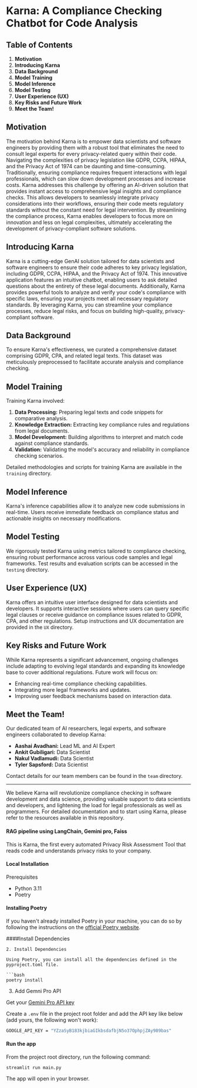 # Karna: A Compliance Checking Chatbot for Code Analysis

## **Table of Contents**
1. **Motivation**
2. **Introducing Karna**
3. **Data Background**
4. **Model Training**
5. **Model Inference**
6. **Model Testing**
7. **User Experience (UX)**
8. **Key Risks and Future Work**
9. **Meet the Team!**

## **Motivation**
The motivation behind Karna is to empower data scientists and software engineers by providing them with a robust tool that eliminates the need to consult legal experts for every privacy-related query within their code. Navigating the complexities of privacy legislation like GDPR, CCPA, HIPAA, and the Privacy Act of 1974 can be daunting and time-consuming. Traditionally, ensuring compliance requires frequent interactions with legal professionals, which can slow down development processes and increase costs. Karna addresses this challenge by offering an AI-driven solution that provides instant access to comprehensive legal insights and compliance checks. This allows developers to seamlessly integrate privacy considerations into their workflows, ensuring their code meets regulatory standards without the constant need for legal intervention. By streamlining the compliance process, Karna enables developers to focus more on innovation and less on legal complexities, ultimately accelerating the development of privacy-compliant software solutions.

## **Introducing Karna**
Karna is a cutting-edge GenAI solution tailored for data scientists and software engineers to ensure their code adheres to key privacy legislation, including GDPR, CCPA, HIPAA, and the Privacy Act of 1974. This innovative application features an intuitive chatbot, enabling users to ask detailed questions about the entirety of these legal documents. Additionally, Karna provides powerful tools to analyze and verify your code's compliance with specific laws, ensuring your projects meet all necessary regulatory standards. By leveraging Karna, you can streamline your compliance processes, reduce legal risks, and focus on building high-quality, privacy-compliant software.

## **Data Background**
To ensure Karna's effectiveness, we curated a comprehensive dataset comprising GDPR, CPA, and related legal texts. This dataset was meticulously preprocessed to facilitate accurate analysis and compliance checking.

## **Model Training**
Training Karna involved:
1. **Data Processing:** Preparing legal texts and code snippets for comparative analysis.
2. **Knowledge Extraction:** Extracting key compliance rules and regulations from legal documents.
3. **Model Development:** Building algorithms to interpret and match code against compliance standards.
4. **Validation:** Validating the model's accuracy and reliability in compliance checking scenarios.

Detailed methodologies and scripts for training Karna are available in the `training` directory.

## **Model Inference**
Karna's inference capabilities allow it to analyze new code submissions in real-time. Users receive immediate feedback on compliance status and actionable insights on necessary modifications.

## **Model Testing**
We rigorously tested Karna using metrics tailored to compliance checking, ensuring robust performance across various code samples and legal frameworks. Test results and evaluation scripts can be accessed in the `testing` directory.

## **User Experience (UX)**
Karna offers an intuitive user interface designed for data scientists and developers. It supports interactive sessions where users can query specific legal clauses or receive guidance on compliance issues related to GDPR, CPA, and other regulations. Setup instructions and UX documentation are provided in the `UX` directory.

## **Key Risks and Future Work**
While Karna represents a significant advancement, ongoing challenges include adapting to evolving legal standards and expanding its knowledge base to cover additional regulations. Future work will focus on:
- Enhancing real-time compliance checking capabilities.
- Integrating more legal frameworks and updates.
- Improving user feedback mechanisms based on interaction data.

## **Meet the Team!**
Our dedicated team of AI researchers, legal experts, and software engineers collaborated to develop Karna:
- **Aashai Avadhani:** Lead ML and AI Expert
- **Ankit Gubiligari:** Data Scientist
- **Nakul Vadlamudi:** Data Scientist
- **Tyler Sapsford:** Data Scientist

Contact details for our team members can be found in the `team` directory.

---

We believe Karna will revolutionize compliance checking in software development and data science, providing valuable support to data scientists and developers, and lightening the load for legal professionals as well as programmers. For detailed documentation and to start using Karna, please refer to the resources available in this repository.




#### RAG pipeline using LangChain, Gemini pro, Faiss
This is Karna, the first every automated Privacy Risk Assessment Tool that reads code and understands privacy risks to your company. 


#### Local Installation
Prerequisites
- Python 3.11
- Poetry

#### Installing Poetry
If you haven't already installed Poetry in your machine, you can do so by following the instructions on the [official Poetry website](https://python-poetry.org/docs/).

####Install Dependencies
```
2. Install Dependencies

Using Poetry, you can install all the dependencies defined in the pyproject.toml file.

```bash
poetry install
```
3. Add Gemni Pro API

Get your [Gemini Pro API key](https://makersuite.google.com/app/apikey) 

Create a `.env` file in the project root folder and add the API key like below (add yours, the following won't work):
```bash
GOOGLE_API_KEY = "YZzaSyB183kjbiaGIkbsdafbjN5o37OphpjZAy989bas"
```

#### Run the app

From the project root directory, run the following command: 
```
streamlit run main.py
```
The app will open in your browser.
